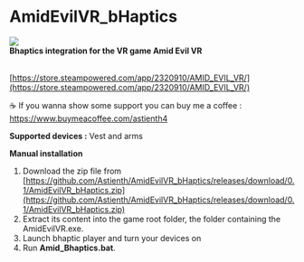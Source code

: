 # AmidEvilVR_bHaptics
<img src="https://cdn.akamai.steamstatic.com/steam/apps/2320910/capsule_616x353.jpg" />
</br>
<b>Bhaptics integration for the VR game Amid Evil VR</b>

</br>[https://store.steampowered.com/app/2320910/AMID_EVIL_VR/](https://store.steampowered.com/app/2320910/AMID_EVIL_VR/)

☕ If you wanna show some support you can buy me a coffee : https://www.buymeacoffee.com/astienth4

<b>Supported devices :</b> Vest and arms

<b>Manual installation</b></br>
1) Download the zip file from [https://github.com/Astienth/AmidEvilVR_bHaptics/releases/download/0.1/AmidEvilVR_bHaptics.zip](https://github.com/Astienth/AmidEvilVR_bHaptics/releases/download/0.1/AmidEvilVR_bHaptics.zip)</br>
2) Extract its content into the game root folder, the folder containing the AmidEvilVR.exe.</br>
3) Launch bhaptic player and turn your devices on</br>
4) Run **Amid_Bhaptics.bat**.</br>
